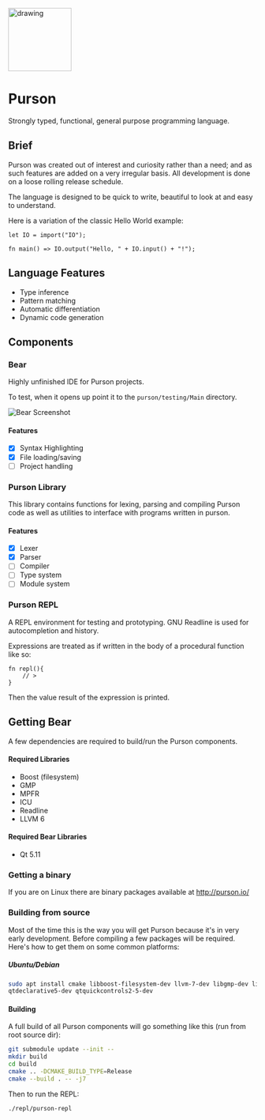 <a href="http://purson.io/"><img src="http://purson.io/img/lions-head.png" alt="drawing" width="128"/></a>

# Purson
Strongly typed, functional, general purpose programming language.

## Brief
Purson was created out of interest and curiosity rather than a need; and as such 
features are added on a very irregular basis. All development is done on a loose
rolling release schedule.

The language is designed to be quick to write, beautiful to look at and easy to understand.

Here is a variation of the classic Hello World example:

```
let IO = import("IO");

fn main() => IO.output("Hello, " + IO.input() + "!");
```

## Language Features

- Type inference
- Pattern matching
- Automatic differentiation
- Dynamic code generation

## Components

### Bear
Highly unfinished IDE for Purson projects.

To test, when it opens up point it to the `purson/testing/Main` directory.

![Bear Screenshot](http://purson.io/img/bearEarly.png)

#### Features

- [X] Syntax Highlighting 
- [X] File loading/saving
- [ ] Project handling

### Purson Library
This library contains functions for lexing, parsing and compiling Purson code as well as utilities to interface with programs written in purson.

#### Features

- [X] Lexer
- [X] Parser
- [ ] Compiler
- [ ] Type system
- [ ] Module system

### Purson REPL
A REPL environment for testing and prototyping. GNU Readline is used for 
autocompletion and history.
  
Expressions are treated as if written in the body of a procedural function like so:

```
fn repl(){
	// > 
}
```

Then the value result of the expression is printed.

## Getting Bear

A few dependencies are required to build/run the Purson components.

#### Required Libraries

* Boost (filesystem)
* GMP
* MPFR
* ICU
* Readline
* LLVM 6

#### Required Bear Libraries

* Qt 5.11

### Getting a binary

If you are on Linux there are binary packages available at http://purson.io/

### Building from source

Most of the time this is the way you will get Purson because it's in very early development. Before compiling a few packages will be required. Here's how to get them on some common platforms:

##### Ubuntu/Debian
```bash
sudo apt install cmake libboost-filesystem-dev llvm-7-dev libgmp-dev libmpfr-dev libreadline-dev \
qtdeclarative5-dev qtquickcontrols2-5-dev
```

#### Building

A full build of all Purson components will go something like this (run from root source dir):

```bash
git submodule update --init --
mkdir build
cd build
cmake .. -DCMAKE_BUILD_TYPE=Release
cmake --build . -- -j7
```

Then to run the REPL:
```bash
./repl/purson-repl
```
